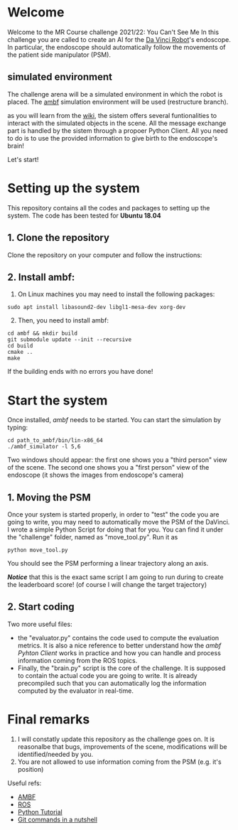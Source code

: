 # Welcome
Welcome to the MR Course challenge 2021/22: You Can't See Me
In this challenge you are called to create an AI for the [Da Vinci Robot](https://www.intuitive.com/en-us/products-and-services/da-vinci/systems)'s endoscope.
In particular, the endoscope should automatically follow the movements of the patient side manipulator (PSM).

## simulated environment
The challenge arena will be a simulated environment in which the robot is placed.
The [ambf](https://github.com/WPI-AIM/ambf/tree/restructure) simulation environment will be used (restructure branch).

as you will learn from the [wiki](https://github.com/WPI-AIM/ambf/wiki), the sistem offers several funtionalities to interact with the simulated objects in the scene. All the message exchange part is handled by the sistem through a propoer Python Client. All you need to do is to use the provided information to give birth to the endoscope's brain!

Let's start!

# Setting up the system
This repository contains all the codes and packages to setting up the system. The code has been tested for **Ubuntu 18.04**

## 1. Clone the repository
Clone the repository on your computer and follow the instructions:

## 2. Install ambf:

1. On Linux machines you may need to install the following packages:
````
sudo apt install libasound2-dev libgl1-mesa-dev xorg-dev
````

2. Then, you need to install ambf:
```
cd ambf && mkdir build
git submodule update --init --recursive
cd build
cmake ..
make
```
If the building ends with no errors you have done!

# Start the system
Once installed, *ambf* needs to be started. You can start the simulation by typing:
````
cd path_to_ambf/bin/lin-x86_64
./ambf_simulator -l 5,6
````
Two windows should appear: the first one shows you a "third person" view of the scene. The second one shows you a "first person" view of the endoscope (it shows the images from endoscope's camera)

## 1. Moving the PSM
Once your system is started properly, in order to "test" the code you are going to write, you may need to automatically move the PSM of the DaVinci.
I wrote a simple Python Script for doing that for you. You can find it under the "challenge" folder, named as "move_tool.py".
Run it as
````
python move_tool.py
````
You should see the PSM performing a linear trajectory along an axis.

***Notice*** that this is the exact same script I am going to run during to create the leaderboard score! (of course I will change the target trajectory)

## 2. Start coding
Two more useful files: 
* the "evaluator.py" contains the code used to compute the evaluation metrics. It is also a nice reference to better understand how the *ambf Pyhton Client* works in practice and how you can handle and process information coming from the ROS topics.
* Finally, the "brain.py" script is the core of the challenge. It is supposed to contain the actual code you are going to write. It is already precompiled such that you can automatically log the information computed by the evaluator in real-time.

# Final remarks
1. I will constatly update this repository as the challenge goes on. It is reasonalbe that bugs, improvements of the scene, modifications will be identified/needed by you.
2. You are not allowed to use information coming from the PSM (e.g. it's position)

Useful refs:
* [AMBF](https://github.com/WPI-AIM/ambf/tree/restructure)
* [ROS](http://wiki.ros.org/ROS/Tutorials)
* [Python Tutorial](https://www.w3schools.com/python/)
* [Git commands in a nutshell](http://rogerdudler.github.io/git-guide/)


